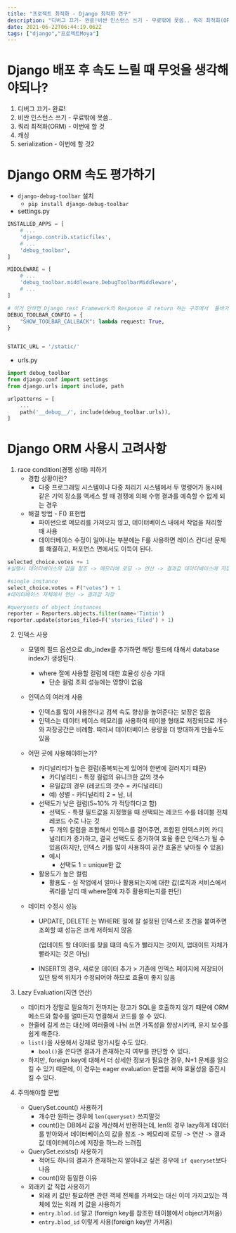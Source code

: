 ```yaml
---
title: "프로젝트 최적화 - Django 최적화 연구"
description: "디버그 끄기- 완료!비싼 인스턴스 쓰기 - 무료밖에 못씀.. 쿼리 최적화(ORM) - 이번에 할 것캐싱serialization - 이번에 할 것2django-debug-toolbar 설치pip install django-debug-toolbarsettings.pyurl"
date: 2021-06-22T06:44:19.062Z
tags: ["django","프로젝트Moya"]
---
```

# Django 배포 후 속도 느릴 때 무엇을 생각해야되나?
1. 디버그 끄기- 완료!
2. 비싼 인스턴스 쓰기 - 무료밖에 못씀.. 
3. 쿼리 최적화(ORM) - 이번에 할 것
4. 캐싱
5. serialization - 이번에 할 것2





# Django ORM 속도 평가하기

- `django-debug-toolbar` 설치
  - `pip install django-debug-toolbar`
- settings.py

```python
INSTALLED_APPS = [
    # ...
    'django.contrib.staticfiles',
    # ...
    'debug_toolbar',
]

MIDDLEWARE = [
    # ...
    'debug_toolbar.middleware.DebugToolbarMiddleware',
    # ...
]

# 이거 안하면 Django rest Framework의 Response 로 return 하는 구조에서  툴바가 뜨지 않음
DEBUG_TOOLBAR_CONFIG = {
    "SHOW_TOOLBAR_CALLBACK": lambda request: True,
}


STATIC_URL = '/static/'
```

- urls.py

```python
import debug_toolbar
from django.conf import settings
from django.urls import include, path

urlpatterns = [
    ...
    path('__debug__/', include(debug_toolbar.urls)),
]
```




# Django ORM 사용시 고려사항

1. race condition(경쟁 상태) 피하기
   - 경합 상황이란?
     - 다중 프로그래밍 시스템이나 다중 처리기 시스템에서 두 명령어가 동시에 같은 기억 장소를 액세스 할 때 경쟁에 의해 수행 결과를 예측할 수 없게 되는 경우
   - 해결 방법 - F() 표현법
     - 파이썬으로 메모리를 가져오지 않고, 데이터베이스 내에서 작업을 처리할 때 사용
     - 데이터베이스 수정이 일어나는 부분에는 F를 사용하면 레이스 컨디션 문제를 해결하고, 퍼포먼스 면에서도 이득이 된다.

```python
selected_choice.votes += 1 
#실행시 데이터베이스의 값을 참조 -> 메모리에 로딩 -> 연산 -> 결과값 데이터베이스에 저장

#single instance
select_choice.votes = F("votes") + 1 
#데이터베이스 자체에서 연산 -> 결과값 저장

#querysets of object instances
reporter = Reporters.objects.filter(name='Tintin')  
reporter.update(stories_filed=F('stories_filed') + 1)
```



2. 인덱스 사용

   - 모델의 필드 옵션으로 db_index를 추가하면 해당 필드에 대해서 database index가 생성된다.

     - where 절에 사용할 컬럼에 대한 효율성 상승 기대
       - 단순 컬럼 조회 성능에는 영향이 없음

   - 인덱스의 여러개 사용

     - 인덱스를 많이 사용한다고 검색 속도 향상을 높여준다는 보장은 없음
     - 인덱스는 데이터 베이스 메모리를 사용하여 테이블 형태로 저장되므로 개수와 저장공간은 비례함. 따라서 데이터베이스 용량을 더 방대하게 만들수도 있음

   - 어떤 곳에 사용해야하는가?

     - 카디널리티가 높은 컬럼(중복되는게 있어야 한번에 걸러지기 떄문)
       - 카디널리티 - 특정 컬럼의 유니크한 값의 갯수
       - 유일값의 경우 (레코드의 갯수 = 카디널리티)
       - 예) 성별 - 카디널리티 2 = 남, 녀
     - 선택도가 낮은 컬럼(5~10% 가 적당하다고 함)
       - 선택도 - 특정 필드값을 지정했을 때 선택되는 레코드 수를 테이블 전체 레코드 수로 나눈 것
       - 두 개의 칼럼을 조합해서 인덱스를 걸어주면, 조합된 인덱스키의 카디널리티가 증가하고, 결국 선택도도 증가하여 효율 좋은 인덱스가 될 수 있음(하지만, 인덱스 키를 많이 사용하여 공간 효율은 낮아질 수 있음)
       - 예시 
         - 선택도 1 = unique한 값
     - 활용도가 높은 컬럼
       - 활용도 - 실 작업에서 얼마나 활용되는지에 대한 값(로직과 서비스에서 쿼리를 날리 때 where절에 자주 활용되는지를 판단)

   - 데이터 수정시 성능

     - UPDATE, DELETE  는 WHERE 절에 잘 설정된 인덱스로 조건을 붙여주면 조회할 떄 성능은 크게 저하되지 않음

       (업데이트 할 데이터를 찾을 떄의 속도가 빨라지는 것이지, 업데이트 자체가 빨라지는 것은 아님)

     - INSERT의 경우, 새로운 데이터 추가 > 기존에 인덱스 페이지에 저장되어 있던 탐색 위치가 수정되어야 하므로 효율이 좋지 않음

   

3. Lazy Evaluation(지연 연산)

   - 데이터가 정말로 필요하기 전까지는 장고가 SQL을 호출하지 않기 때문에 ORM 메소드와 함수를 얼마든지 연결해서 코드를 쓸 수 있다.
   - 한줄에 길게 쓰는 대신에 여러줄에 나눠 쓰면 가독성을 향상시키며, 유지 보수를 쉽게 해준다.
   - `list()`을 사용해서 강제로 평가시킬 수도 있다.
     - `bool()`을 쓴다면 결과가 존재하는지 여부를 판단할 수 있다.
   - 하지만, foreign key에 대해서 더 상세한 정보가 필요한 경우, N+1 문제를 일으킬 수 있기 때문에, 이 경우는 eager evaluation 문법을 써야 효율성을 증진시킬 수 있다.



4. 주의해야할 문법

   - QuerySet.count() 사용하기
     - 개수만 원하는 경우에 `len(queryset)` 쓰지말것
     - count()는 DB에서 값을 계산해서 반환하는데, len의 경우 lazy하게 데이터를 받아와서 데이터베이스의 값을 참조 -> 메모리에 로딩 -> 연산 -> 결과값 데이터베이스에 저장을 하느라 느려짐
   - QuerySet.exists() 사용하기
     - 적어도 하나의 결과가 존재하는지 알아내고 싶은 경우에 `if queryset`보다 나음
     - count()와 동일한 이유
   - 외래키 값 직접 사용하기
     - 외래 키 값만 필요하면 관련 객체 전체를 가져오는 대신 이미 가지고있는 객체에 있는 외래 키 값을 사용하기
     - `entry.blod.id` 말고 (foreign key를 참조한 테이블에서 object가져옴)
     - `entry.blod_id` 이렇게 사용(foreign key만 가져옴)